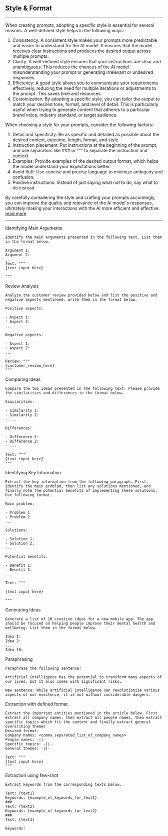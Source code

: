 ## Style & Format

---

When creating prompts, adopting a specific style is essential for several reasons. A well-defined style helps in the following ways:

1. Consistency: A consistent style makes your prompts more predictable and easier to understand for the AI model. It ensures that the model receives clear instructions and produces the desired output across multiple prompts.
2. Clarity: A well-defined style ensures that your instructions are clear and unambiguous. This reduces the chances of the AI model misunderstanding your prompt or generating irrelevant or undesired responses.
3. Efficiency: A good style allows you to communicate your requirements effectively, reducing the need for multiple iterations or adjustments to the prompt. This saves time and resources.
4. Customization: By adopting a specific style, you can tailor the output to match your desired tone, format, and level of detail. This is particularly useful when trying to generate content that adheres to a particular brand voice, industry standard, or target audience.

When choosing a style for your prompts, consider the following factors:

1. Detail and specificity: Be as specific and detailed as possible about the desired context, outcome, length, format, and style.
2. Instruction placement: Put instructions at the beginning of the prompt, and use separators like ### or """ to separate the instruction and context.
3. Examples: Provide examples of the desired output format, which helps the model understand your expectations better.
4. Avoid fluff: Use concise and precise language to minimize ambiguity and confusion.
5. Positive instructions: Instead of just saying what not to do, say what to do instead.

By carefully considering the style and crafting your prompts accordingly, you can improve the quality and relevance of the AI model's responses, ultimately making your interactions with the AI more efficient and effective. [read more](https://help.openai.com/en/articles/6654000-best-practices-for-prompt-engineering-with-openai-api)

---

Identifying Main Arguments

```
Identify the main arguments presented in the following text. List them in the format below.

Argument 1:
Argument 2:
...
Text: """
{text input here} 

"""
```

Review Analysis

```
Analyze the customer review provided below and list the positive and negative aspects mentioned. write them in the format below.

Positive aspects:

- Aspect 1:
- Aspect 2: 
... 

Negative aspects:

- Aspect 1:
- Aspect 2:
...

Review: """
{customer_review_here}
"""
```

Comparing Ideas

```
Compare the two ideas presented in the following text. Please provide the similarities and differences in the format below.

Similarities:

- Similarity 1:
- Similarity 2: 
- ... 

Differences:

- Difference 1:
- Difference 2: 
- ...

Text: """
{text input here}
"""
```

Identifying Key Information

```
Extract the key information from the following paragraph. First, identify the main problem, then list any solutions mentioned, and finally note the potential benefits of implementing these solutions. Use following format.

Main problem:

- Problem 1
- Problem 2
...

Solutions:

- Solution 1:
- Solution 2: 
...

Potential benefits:

- Benefit 1:
- Benefit 2:
...

Text: """

{text input here}

"""
```

Generating Ideas

```
Generate a list of 10 creative ideas for a new mobile app. The app should be focused on helping people improve their mental health and wellbeing. List them in the format below.

Idea 1:
Idea 2:
...
Idea 10:
```

Paraphrasing

```
Paraphrase the following sentence: 

Artificial intelligence has the potential to transform many aspects of our lives, but it also comes with significant risks.

New sentence: While artificial intelligence can revolutionize various aspects of our existence, it is not without considerable dangers.
```

Extraction with defined format

```
Extract the important entities mentioned in the article below. First extract all company names, then extract all people names, then extract specific topics which fit the content and finally extract general overarching themes
Desired format:
Company names: <comma_separated_list_of_company_names>
People names: -||-
Specific topics: -||-
General themes: -||-

Text: """
{text input here}
"""
```

Extraction using few-shot

```
Extract keywords from the corresponding texts below.

Text: {text1}
Keywords: {example_of_keywords_for_text1}
###
Text: {text2}
Keywords: {example_of_keywords_for_text2}
###
Text: {text3}

Keywords:
```